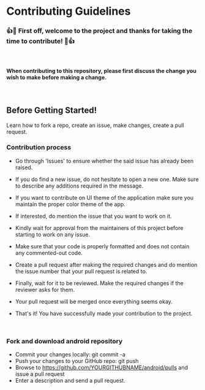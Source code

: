 # Contributing Guidelines

### 👍🎉 First off, welcome to the project and thanks for taking the time to contribute! 🎉👍
<br>

#### When contributing to this repository, please first discuss the change you wish to make before making a change.
<br>

## Before Getting Started!
Learn how to fork a repo, create an issue, make changes, create a pull request.

### Contribution process
 * Go through 'Issues' to ensure whether the said issue has already been raised.

 * If you do find a new issue, do not hesitate to open a new one. Make sure to describe any additions required in the message.

 * If you want to contribute on UI theme of the application make sure you maintain the proper color theme of the app.
 * If interested, do mention the issue that you want to work on it.

 * Kindly wait for approval from the maintainers of this project before starting to work on any issue.

* Make sure that your code is properly formatted and does not contain any commented-out code.

* Create a pull request after making the required changes and do mention the issue number that your pull request is related to.

* Finally, wait for it to be reviewed. Make the required changes if the reviewer asks for them. 

* Your pull request will be merged once everything seems okay.

* That's it! You have successfully made your contribution to the project.
<br>

### Fork and download android repository
* Commit your changes locally: git commit -a
* Push your changes to your GitHub repo: git push
* Browse to https://github.com/YOURGITHUBNAME/android/pulls and issue a pull request
* Enter a description and send a pull request.
